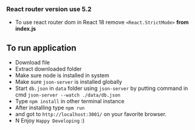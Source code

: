 ### React router version use 5.2

- To use react router dom in React 18 remove `<React.StrictMode>` **from index.js**

## To run application
- Download file
- Extract downloaded folder
- Make sure node is installed in system
- Make sure `json-server` is installed globally
- Start `db.json` in `data` folder using `json-server` by putting command in cmd `json-server --watch ./data/db.json`
- Type `npm install` in other terminal instance
- After installing type `npm run`
- and got to `http://localhost:3001/` on your favorite browser.
- N Enjoy `Happy Developing` :)




